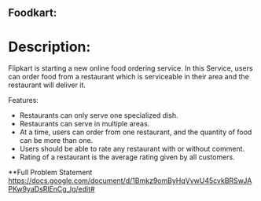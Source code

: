 ## Foodkart:

# Description:
Flipkart is starting a new online food ordering service. In this Service, users can order food from a restaurant which is serviceable in their area and the restaurant will deliver it.

Features:
- Restaurants can only serve one specialized dish.
- Restaurants can serve in multiple areas.
- At a time, users can order from one restaurant, and the quantity of food can be more than one.
- Users should be able to rate any restaurant with or without comment.
- Rating of a restaurant is the average rating given by all customers.

**Full Problem Statement
https://docs.google.com/document/d/1Bmkz9omByHqVvwU45cvkBRSwJAPKw9yaDsRlEnCg_lg/edit#
